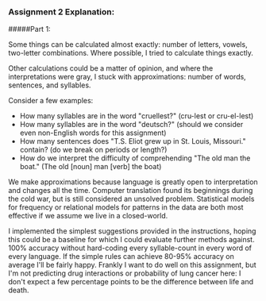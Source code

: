 ### Assignment 2 Explanation:

#####Part 1:

Some things can be calculated almost exactly: number of letters, vowels, two-letter combinations.  Where possible, I tried to calculate things exactly.

Other calculations could be a matter of opinion, and where the interpretations were gray, I stuck with approximations: number of words, sentences, and syllables.

Consider a few examples:

  * How many syllables are in the word "cruellest?" (cru-lest or cru-el-lest)
  * How many syllables are in the word "deutsch?" (should we consider even non-English words for this assignment)
  * How many sentences does "T.S. Eliot grew up in St. Louis, Missouri." contain? (do we break on periods or length?)
  * How do we interpret the difficulty of comprehending "The old man the boat." (The old [noun] man [verb] the boat)

We make approximations because language is greatly open to interpretation and changes all the time.  Computer translation found its beginnings during the cold war, but is still considered an unsolved problem.  Statistical models for frequency or relational models for patterns in the data are both most effective if we assume we live in a closed-world.

I implemented the simplest suggestions provided in the instructions, hoping this could be a baseline for which I could evaluate further methods against.  100% accuracy without hard-coding every syllable-count in every word of every language.  If the simple rules can achieve 80-95% accuracy on average I'll be fairly happy.  Frankly I want to do well on this assignment, but I'm not predicting drug interactions or probability of lung cancer here: I don't expect a few percentage points to be the difference between life and death.